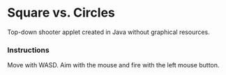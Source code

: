 # Square vs. Circles
Top-down shooter applet created in Java without graphical resources. 
### Instructions
Move with WASD. Aim with the mouse and fire with the left mouse button.
